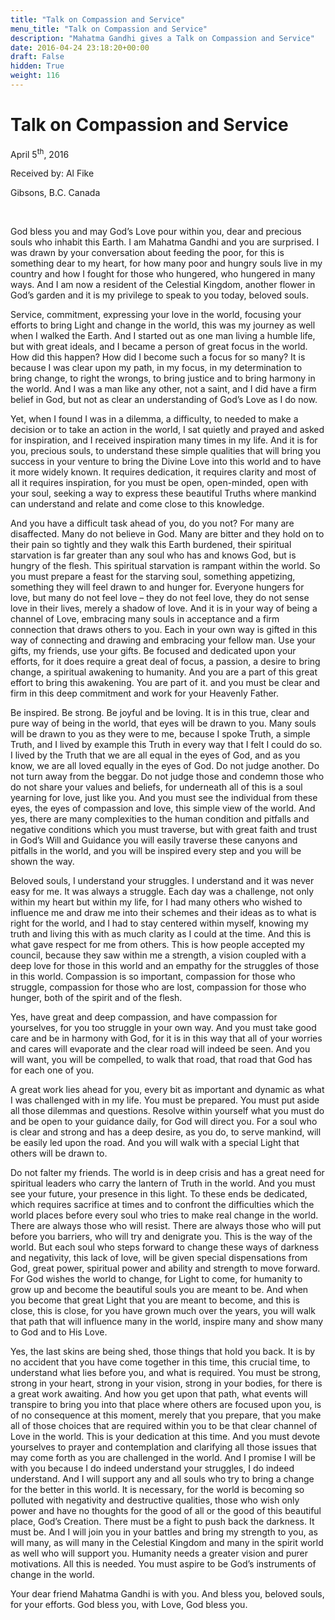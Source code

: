 ```yaml
---
title: "Talk on Compassion and Service"
menu_title: "Talk on Compassion and Service"
description: "Mahatma Gandhi gives a Talk on Compassion and Service"
date: 2016-04-24 23:18:20+00:00
draft: False
hidden: True
weight: 116
---
```

# Talk on Compassion and Service

April 5<sup>th</sup>, 2016

Received by: Al Fike

Gibsons, B.C. Canada

 

God bless you and may God’s Love pour within you, dear and precious souls who inhabit this Earth. I am Mahatma Gandhi and you are surprised. I was drawn by your conversation about feeding the poor, for this is something dear to my heart, for how many poor and hungry souls live in my country and how I fought for those who hungered, who hungered in many ways. And I am now a resident of the Celestial Kingdom, another flower in God’s garden and it is my privilege to speak to you today, beloved souls.

Service, commitment, expressing your love in the world, focusing your efforts to bring Light and change in the world, this was my journey as well when I walked the Earth. And I started out as one man living a humble life, but with great ideals, and I became a person of great focus in the world. How did this happen? How did I become such a focus for so many? It is because I was clear upon my path, in my focus, in my determination to bring change, to right the wrongs, to bring justice and to bring harmony in the world. And I was a man like any other, not a saint, and I did have a firm belief in God, but not as clear an understanding of God’s Love as I do now.

Yet, when I found I was in a dilemma, a difficulty, to needed to make a decision or to take an action in the world, I sat quietly and prayed and asked for inspiration, and I received inspiration many times in my life. And it is for you, precious souls, to understand these simple qualities that will bring you success in your venture to bring the Divine Love into this world and to have it more widely known. It requires dedication, it requires clarity and most of all it requires inspiration, for you must be open, open-minded, open with your soul, seeking a way to express these beautiful Truths where mankind can understand and relate and come close to this knowledge. 

And you have a difficult task ahead of you, do you not? For many are disaffected. Many do not believe in God. Many are bitter and they hold on to their pain so tightly and they walk this Earth burdened, their spiritual starvation is far greater than any soul who has and knows God, but is hungry of the flesh. This spiritual starvation is rampant within the world. So you must prepare a feast for the starving soul, something appetizing, something they will feel drawn to and hunger for. Everyone hungers for love, but many do not feel love – they do not feel love, they do not sense love in their lives, merely a shadow of love. And it is in your way of being a channel of Love, embracing many souls in acceptance and a firm connection that draws others to you. Each in your own way is gifted in this way of connecting and drawing and embracing your fellow man. Use your gifts, my friends, use your gifts. Be focused and dedicated upon your efforts, for it does require a great deal of focus, a passion, a desire to bring change, a spiritual awakening to humanity. And you are a part of this great effort to bring this awakening. You are part of it. and you must be clear and firm in this deep commitment and work for your Heavenly Father. 

Be inspired. Be strong. Be joyful and be loving. It is in this true, clear and pure way of being in the world, that eyes will be drawn to you. Many souls will be drawn to you as they were to me, because I spoke Truth, a simple Truth, and I lived by example this Truth in every way that I felt I could do so. I lived by the Truth that we are all equal in the eyes of God, and as you know, we are all loved equally in the eyes of God. Do not judge another. Do not turn away from the beggar. Do not judge those and condemn those who do not share your values and beliefs, for underneath all of this is a soul yearning for love, just like you. And you must see the individual from these eyes, the eyes of compassion and love, this simple view of the world. And yes, there are many complexities to the human condition and pitfalls and negative conditions which you must traverse, but with great faith and trust in God’s Will and Guidance you will easily traverse these canyons and pitfalls in the world, and you will be inspired every step and you will be shown the way.

Beloved souls, I understand your struggles. I understand and it was never easy for me. It was always a struggle. Each day was a challenge, not only within my heart but within my life, for I had many others who wished to influence me and draw me into their schemes and their ideas as to what is right for the world, and I had to stay centered within myself, knowing my truth and living this with as much clarity as I could at the time. And this is what gave respect for me from others. This is how people accepted my council, because they saw within me a strength, a vision coupled with a deep love for those in this world and an empathy for the struggles of those in this world. Compassion is so important, compassion for those who struggle, compassion for those who are lost, compassion for those who hunger, both of the spirit and of the flesh. 

Yes, have great and deep compassion, and have compassion for yourselves, for you too struggle in your own way. And you must take good care and be in harmony with God, for it is in this way that all of your worries and cares will evaporate and the clear road will indeed be seen. And you will want, you will be compelled, to walk that road, that road that God has for each one of you.

A great work lies ahead for you, every bit as important and dynamic as what I was challenged with in my life. You must be prepared. You must put aside all those dilemmas and questions.  Resolve within yourself what you must do and be open to your guidance daily, for God will direct you. For a soul who is clear and strong and has a deep desire, as you do, to serve mankind, will be easily led upon the road. And you will walk with a special Light that others will be drawn to. 

Do not falter my friends. The world is in deep crisis and has a great need for spiritual leaders who carry the lantern of Truth in the world. And you must see your future, your presence in this light. To these ends be dedicated, which requires sacrifice at times and to confront the difficulties which the world places before every soul who tries to make real change in the world. There are always those who will resist. There are always those who will put before you barriers, who will try and denigrate you. This is the way of the world. But each soul who steps forward to change these ways of darkness and negativity, this lack of love, will be given special dispensations from God, great power, spiritual power and ability and strength to move forward. For God wishes the world to change, for Light to come, for humanity to grow up and become the beautiful souls you are meant to be. And when you become that great Light that you are meant to become, and this is close, this is close, for you have grown much over the years, you will walk that path that will influence many in the world, inspire many and show many to God and to His Love. 

Yes, the last skins are being shed, those things that hold you back. It is by no accident that you have come together in this time, this crucial time, to understand what lies before you, and what is required. You must be strong, strong in your heart, strong in your vision, strong in your bodies, for there is a great work awaiting. And how you get upon that path, what events will transpire to bring you into that place where others are focused upon you, is of no consequence at this moment, merely that you prepare, that you make all of those choices that are required within you to be that clear channel of Love in the world. This is your dedication at this time. And you must devote yourselves to prayer and contemplation and clarifying all those issues that may come forth as you are challenged in the world. And I promise I will be with you because I do indeed understand your struggles, I do indeed understand. And I will support any and all souls who try to bring a change for the better in this world. It is necessary, for the world is becoming so polluted with negativity and destructive qualities, those who wish only power and have no thoughts for the good of all or the good of this beautiful place, God’s Creation. There must be a fight to push back the darkness. It must be. And I will join you in your battles and bring my strength to you, as will many, as will many in the Celestial Kingdom and many in the spirit world as well who will support you. Humanity needs a greater vision and purer motivations. All this is needed. You must aspire to be God’s instruments of change in the world.

Your dear friend Mahatma Gandhi is with you. And bless you, beloved souls, for your efforts. God bless you, with Love, God bless you.
